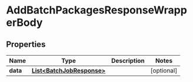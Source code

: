 

# AddBatchPackagesResponseWrapperBody


## Properties

Name | Type | Description | Notes
------------ | ------------- | ------------- | -------------
**data** | [**List&lt;BatchJobResponse&gt;**](BatchJobResponse.md) |  |  [optional]



